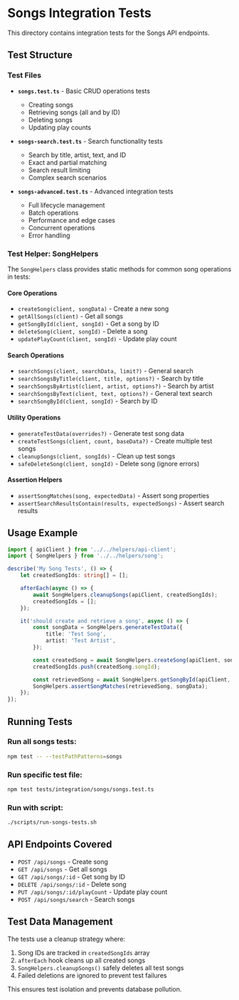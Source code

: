# Songs Integration Tests

This directory contains integration tests for the Songs API endpoints.

## Test Structure

### Test Files

- **`songs.test.ts`** - Basic CRUD operations tests
    - Creating songs
    - Retrieving songs (all and by ID)
    - Deleting songs
    - Updating play counts

- **`songs-search.test.ts`** - Search functionality tests
    - Search by title, artist, text, and ID
    - Exact and partial matching
    - Search result limiting
    - Complex search scenarios

- **`songs-advanced.test.ts`** - Advanced integration tests
    - Full lifecycle management
    - Batch operations
    - Performance and edge cases
    - Concurrent operations
    - Error handling

### Test Helper: SongHelpers

The `SongHelpers` class provides static methods for common song operations in tests:

#### Core Operations

- `createSong(client, songData)` - Create a new song
- `getAllSongs(client)` - Get all songs
- `getSongById(client, songId)` - Get a song by ID
- `deleteSong(client, songId)` - Delete a song
- `updatePlayCount(client, songId)` - Update play count

#### Search Operations

- `searchSongs(client, searchData, limit?)` - General search
- `searchSongsByTitle(client, title, options?)` - Search by title
- `searchSongsByArtist(client, artist, options?)` - Search by artist
- `searchSongsByText(client, text, options?)` - General text search
- `searchSongById(client, songId)` - Search by ID

#### Utility Operations

- `generateTestData(overrides?)` - Generate test song data
- `createTestSongs(client, count, baseData?)` - Create multiple test songs
- `cleanupSongs(client, songIds)` - Clean up test songs
- `safeDeleteSong(client, songId)` - Delete song (ignore errors)

#### Assertion Helpers

- `assertSongMatches(song, expectedData)` - Assert song properties
- `assertSearchResultsContain(results, expectedSongs)` - Assert search results

## Usage Example

```typescript
import { apiClient } from '../../helpers/api-client';
import { SongHelpers } from '../../helpers/song';

describe('My Song Tests', () => {
    let createdSongIds: string[] = [];

    afterEach(async () => {
        await SongHelpers.cleanupSongs(apiClient, createdSongIds);
        createdSongIds = [];
    });

    it('should create and retrieve a song', async () => {
        const songData = SongHelpers.generateTestData({
            title: 'Test Song',
            artist: 'Test Artist',
        });

        const createdSong = await SongHelpers.createSong(apiClient, songData);
        createdSongIds.push(createdSong.songId);

        const retrievedSong = await SongHelpers.getSongById(apiClient, createdSong.songId);
        SongHelpers.assertSongMatches(retrievedSong, songData);
    });
});
```

## Running Tests

### Run all songs tests:

```bash
npm test -- --testPathPatterns=songs
```

### Run specific test file:

```bash
npm test tests/integration/songs/songs.test.ts
```

### Run with script:

```bash
./scripts/run-songs-tests.sh
```

## API Endpoints Covered

- `POST /api/songs` - Create song
- `GET /api/songs` - Get all songs
- `GET /api/songs/:id` - Get song by ID
- `DELETE /api/songs/:id` - Delete song
- `PUT /api/songs/:id/playCount` - Update play count
- `POST /api/songs/search` - Search songs

## Test Data Management

The tests use a cleanup strategy where:

1. Song IDs are tracked in `createdSongIds` array
2. `afterEach` hook cleans up all created songs
3. `SongHelpers.cleanupSongs()` safely deletes all test songs
4. Failed deletions are ignored to prevent test failures

This ensures test isolation and prevents database pollution.
